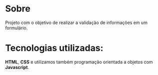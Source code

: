 # Sobre

Projeto com o objetivo de realizar a validação de informações em um formulário.


# Tecnologias utilizadas:

**HTML**, **CSS** e utilizamos também programação orientada a objetos com **Javascript**.